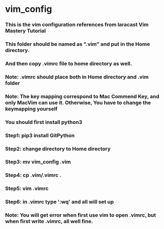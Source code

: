 # vim_config

### This is the vim configuration references from laracast Vim Mastery Tutorial

### This folder should be named as ".vim" and put in the Home directory.
### And then copy .vimrc file to home directory as well.
### Note: .vimrc should place both in Home directory and .vim folder

### Note: The key mapping <D-x> correspond to Mac Commend Key, and only MacVim can use it. Otherwise, You have to change the keymapping yourself

### You should first install python3

### Step1: pip3 install GitPython
### Step2: change directory to Home directory
### Step3: mv vim_config .vim
### Step4: cp .vim/.vimrc .
### Step5: vim .vimrc
### Step6: in .vimrc type ':wq' and all will set up

### Note: You will get error when first use vim to open .vimrc, but when first write .vimrc, all well fine.
